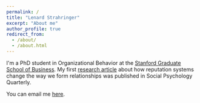 ```yaml
---
permalink: /
title: "Lenard Strahringer"
excerpt: "About me"
author_profile: true
redirect_from: 
  - /about/
  - /about.html
---
```


I'm a PhD student in Organizational Behavior at the [Stanford Graduate School of Business](https://www.gsb.stanford.edu/). My first [research article](https://journals.sagepub.com/doi/10.1177/01902725241289880) about how reputation systems change the way we form relationships was published in Social Psychology Quarterly.

You can email me [here](https://www.gsb.stanford.edu/programs/phd/academic-experience/students/lenard-strahringer).
